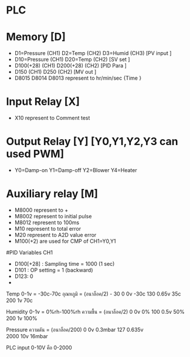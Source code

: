 # PLC 

# Memory [D]
- D1=Pressure	(CH1) 	D2=Temp		(CH2) 	D3=Humid	(CH3) 	[PV input	]
- D10=Pressure	(CH1)	D20=Temp	(CH2)				[SV set	]
- D100(+28)	(CH1) 	D200(+28)	(CH2)				[PID Para	]
- D150		(CH1)	D250		(CH2)				[MV out	]
- D8015 	D8014	D8013 	represent to hr/min/sec	{Time	}

# Input Relay [X]
- X10 		represent to 	Comment test

# Output Relay [Y]		[Y0,Y1,Y2,Y3 can used PWM]
- Y0=Damp-on	Y1=Damp-off 	Y2=Blower 	Y4=Heater

# Auxiliary relay [M]
- M8000 represent to +
- M8002 represent to initial pulse
- M8012 represent to 100ms
- M10 represent to total error
- M20 represent to A2D value error
- M100(+2) are used for CMP of CH1=Y0,Y1

#PID Variables CH1
- D100[+28] : Sampling time = 1000 (1 sec)
- D101 : OP setting = 1 (backward)
- D123: 0
- 

Temp 
0-1v  = -30c-70c
อุณหภูมิ = (อนาล็อค/2) - 30
0	0v 	-30c
130	0.65v	 35c
200	1v 	 70c

Humidity
0-1v = 0%rh-100%rh
ความชื้น = (อนาล็อค/2)
0	0v	0%
100	0.5v	50%
200	1v	100%

Pressure
ความดัน = (อนาล็อค/200)
0	0v	0.3mbar
127	0.635v	
2000	10v	16mbar

PLC input 0-10V คือ 0-2000